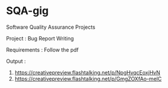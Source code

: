 # SQA-gig
Software Quality Assurance Projects

Project : Bug Report Writing 


Requirements : Follow the pdf

Output : 

1. https://creativepreview.flashtalking.net/p/NpgHvqcEoxjHvN
2. https://creativepreview.flashtalking.net/p/GmgZOXfAo-melC

